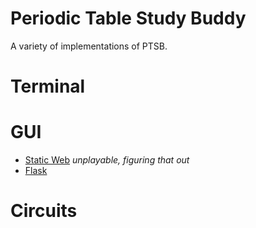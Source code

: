 # Periodic Table Study Buddy

A variety of implementations of PTSB.

# Terminal

# GUI

* [Static Web](./staticWeb) *unplayable, figuring that out*
* [Flask](./flask)

# Circuits

